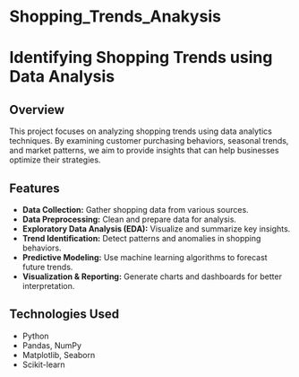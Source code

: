 # Shopping_Trends_Anakysis

# Identifying Shopping Trends using Data Analysis

## Overview
This project focuses on analyzing shopping trends using data analytics techniques. By examining customer purchasing behaviors, seasonal trends, and market patterns, we aim to provide insights that can help businesses optimize their strategies.

## Features
- **Data Collection:** Gather shopping data from various sources.
- **Data Preprocessing:** Clean and prepare data for analysis.
- **Exploratory Data Analysis (EDA):** Visualize and summarize key insights.
- **Trend Identification:** Detect patterns and anomalies in shopping behaviors.
- **Predictive Modeling:** Use machine learning algorithms to forecast future trends.
- **Visualization & Reporting:** Generate charts and dashboards for better interpretation.

## Technologies Used
- Python
- Pandas, NumPy
- Matplotlib, Seaborn
- Scikit-learn
